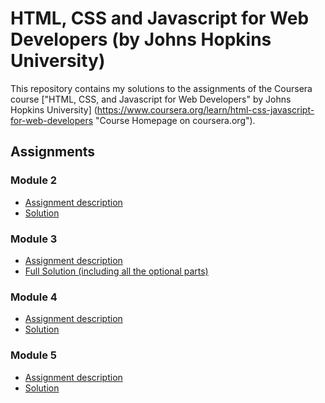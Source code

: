 # HTML, CSS and Javascript for Web Developers (by Johns Hopkins University)

This repository contains my solutions to the assignments of the Coursera course
["HTML, CSS, and Javascript for Web Developers" by Johns Hopkins University]
(https://www.coursera.org/learn/html-css-javascript-for-web-developers "Course
Homepage on coursera.org").

## Assignments

### Module 2
* [Assignment description](./assignment%20descriptions/module2-assignment/Assignment-2.md)
* [Solution](https://anshul-garg2299.github.io/html-css-javascript-for-web-developers/module2-solution/)

### Module 3
* [Assignment description](./descriptions/assignment3/Assignment-3.md)
* [Full Solution (including all the optional parts)](https://anshul-garg2299.github.io/html-css-javascript-for-web-developers/module3-solution/)

### Module 4
* [Assignment description](./descriptions/assignment4/Assignment-4.md)
* [Solution](https://anshul-garg2299.github.io/html-css-javascript-for-web-developers/module4-solution/harder/)

### Module 5
* [Assignment description](./descriptions/assignment5/Assignment-5.md)
* [Solution](https://anshul-garg2299.github.io/html-css-javascript-for-web-developers/module5-solution/)
